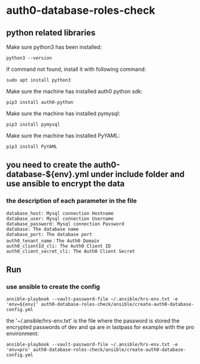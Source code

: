 # auth0-database-roles-check

## python related libraries

Make sure python3 has been installed:
```
python3 --version
```

If command not found, install it with following command:
```
sudo apt install python3
```

Make sure the machine has installed auth0 python sdk:
```
pip3 install auth0-python
```

Make sure the machine has installed pymysql:
```
pip3 install pymysql
```

Make sure the machine has installed PyYAML:
```
pip3 install PyYAML
```

## you need to create the auth0-database-${env}.yml under include folder and use ansible to encrypt the data 
### the description of each parameter in the file
```
database_host: Mysql connection Hostname
database_user: Mysql connection Username
database_password: Mysql connection Password
database: The database name
database_port: The database port
auth0_tenant_name：The Auth0 Domain
auth0_clientId_cli: The Auth0 Client ID
auth0_client_secret_cli: The Auth0 Client Secret
```

## Run
### use ansible to create the config
```
ansible-playbook --vault-password-file ~/.ansible/hrs-env.txt -e 'env=${env}' auth0-database-roles-check/ansible/create-auth0-database-config.yml
```
the '~/.ansible/hrs-env.txt' is the file where the password is stored
the encrypted passwords of dev and qa are in lastpass
for example with the pro environment:
```
ansible-playbook --vault-password-file ~/.ansible/hrs-env.txt -e 'env=pro' auth0-database-roles-check/ansible/create-auth0-database-config.yml
```
